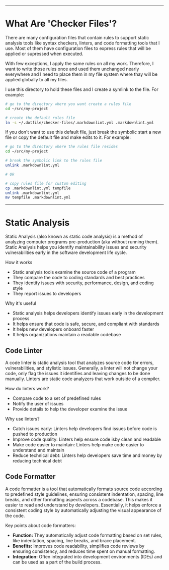 <!--
Maintainer:   jeffskinnerbox@yahoo.com / www.jeffskinnerbox.me
Version:      0.0.1
-->

<!--
<div align="center">
<img src="https://raw.githubusercontent.com/jeffskinnerbox/blog/main/content/images/banners-bkgrds/work-in-progress.jpg" title="These materials require additional work and are not ready for general use." align="center" width=420px height=219px>
</div>
-->


---------------


# What Are 'Checker Files'?

There are many configuration files that contain rules to support static analysis tools
like syntax checkers, linters, and code formatting tools that I use.
Most of them have configuration files to express rules that will be applied or supressed when executed.

With few exceptions, I apply the same rules on all my work.
Therefore, I want to write those rules once and used them unchanged nearly everywhere
and I need to place them in my file system where thay will be applied globally to all my files.

I use this directory to hold these files and I create a symlink to the file.
For example:

```bash
# go to the directory where you want create a rules file
cd ~/src/my-project

# create the default rules file
ln -s ~/.dotfile/checker-files/.markdownlint.yml .markdownlint.yml
```

If you don't want to use this default file, just break the symbolic start a new file
or copy the default file and make edits to it.
For example:

```bash
# go to the directory where the rules file resides
cd ~/src/my-project

# break the symbolic link to the rules file
unlink .markdownlint.yml

# OR

# copy rules file for custom editing
cp .markdownlint.yml tempfile
unlink .markdownlint.yml
mv tempfile .markdownlint.yml
```

---------------


# Static Analysis

Static Analysis (also known as static code analysis)
is a method of analyzing computer programs pre-production (aka without running them).
Static Analysis helps you identify maintainability issues
and security vulnerabilities early in the software development life cycle.

How it works

* Static analysis tools examine the source code of a program
* They compare the code to coding standards and best practices
* They identify issues with security, performance, design, and coding style
* They report issues to developers

Why it's useful

* Static analysis helps developers identify issues early in the development process
* It helps ensure that code is safe, secure, and compliant with standards
* It helps new developers onboard faster
* It helps organizations maintain a readable codebase


## Code Linter

A code linter is static analysis tool that analyzes source code for errors, vulnerabilities, and stylistic issues.
Generally, a linter will not change your code, only flag the issues it identifies
and leaving changes to be done manually.
Linters are static code analyzers that work outside of a compiler.

How do linters work?

* Compare code to a set of predefined rules
* Notify the user of issues
* Provide details to help the developer examine the issue

Why use linters?

* Catch issues early: Linters help developers find issues before code is pushed to production
* Improve code quality: Linters help ensure code isby clean and readable
* Make code easier to maintain: Linters help make code easier to understand and maintain
* Reduce technical debt: Linters help developers save time and money by reducing technical debt


## Code Formatter

A code formatter is a tool that automatically formats source code according to
predefined style guidelines, ensuring consistent indentation, spacing, line breaks,
and other formatting aspects across a codebase.
This makes it easier to read and understand by developers.
Essentially, it helps enforce a consistent coding style by automatically adjusting the visual appearance of the code.

Key points about code formatters:

* **Function:** They automatically adjust code formatting based on set rules, like indentation, spacing, line breaks, and brace placement.
* **Benefits:** Improves code readability, simplifies code reviews by ensuring consistency, and reduces time spent on manual formatting.
* **Integration:** Often integrated into development environments (IDEs) and can be used as a part of the build process.

